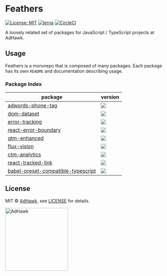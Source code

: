 # Feathers

[![License: MIT](https://img.shields.io/badge/License-MIT-green.svg)](LICENSE)
[![lerna](https://img.shields.io/badge/maintained%20with-lerna-cc00ff.svg)](https://lernajs.io/)
[![CircleCI](https://circleci.com/gh/adHawk/feathers.svg?style=svg)](https://circleci.com/gh/adHawk/feathers)

A loosely related set of packages for JavaScript / TypeScript projects at AdHawk.

## Usage

Feathers is a monorepo that is composed of many packages. Each package has its
own `README` and documentation describing usage.

### Package Index

| package                                                                           | version                                                                                                                                      |
| --------------------------------------------------------------------------------- | -------------------------------------------------------------------------------------------------------------------------------------------- |
| [adwords-phone-tag](packages/adwords-phone-tag)                                   | [![](https://img.shields.io/npm/v/@adhawk/adwords-phone-tag)](https://npmjs.com/@adhawk/adwords-phone-tag)                                   |
| [dom-dataset](packages/dom-dataset)                                               | [![](https://img.shields.io/npm/v/@adhawk/dom-dataset)](https://npmjs.com/@adhawk/dom-dataset)                                               |
| [error-tracking](packages/error-tracking)                                         | [![](https://img.shields.io/npm/v/@adhawk/error-tracking)](https://npmjs.com/@adhawk/error-tracking)                                         |
| [react-error-boundary](packages/react-error-boundary)                             | [![](https://img.shields.io/npm/v/@adhawk/react-error-boundary)](https://npmjs.com/@adhawk/react-error-boundary)                             |
| [gtm-enhanced](packages/gtm-enhanced)                                             | [![](https://img.shields.io/npm/v/@adhawk/gtm-enhanced)](https://npmjs.com/@adhawk/gtm-enhanced)                                             |
| [flux-vision](packages/flux-vision)                                               | [![](https://img.shields.io/npm/v/@adhawk/flux-vision)](https://npmjs.com/@adhawk/flux-vision)                                               |
| [ctm-analytics](packages/ctm-analytics)                                           | [![](https://img.shields.io/npm/v/@adhawk/ctm-analytics)](https://npmjs.com/@adhawk/ctm-analytics)                                           |
| [react-tracked-link](packages/react-tracked-link)                                 | [![](https://img.shields.io/npm/v/@adhawk/react-tracked-link)](https://npmjs.com/@adhawk/react-tracked-link)                                 |
| [babel-preset-compatible-typescript](packages/babel-preset-compatible-typescript) | [![](https://img.shields.io/npm/v/@adhawk/babel-preset-compatible-typescript)](https://npmjs.com/@adhawk/babel-preset-compatible-typescript) |

## License

MIT &copy; [AdHawk](https://tryadhawk.com/), see [LICENSE](LICENSE) for details.

<a href="https://tryadhawk.com/"><img src="https://tryadhawk.com/img/brand-f8b9138b47.svg" alt="AdHawk" width="200" /></a>

